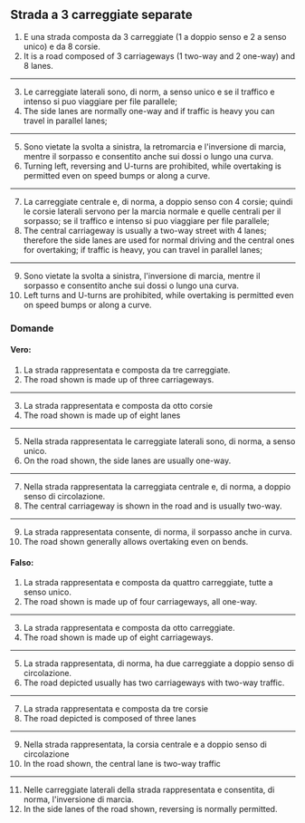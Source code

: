 ## Strada a 3 carreggiate separate

1. E una strada composta da 3 carreggiate (1 a doppio senso e 2 a senso unico) e da 8 corsie.
2. It is a road composed of 3 carriageways (1 two-way and 2 one-way) and 8 lanes.
---
3. Le carreggiate laterali sono, di norm, a senso unico e se il traffico e intenso si puo viaggiare per file parallele;
4. The side lanes are normally one-way and if traffic is heavy you can travel in parallel lanes;
---
5. Sono vietate la svolta a sinistra, la retromarcia e l'inversione di marcia, mentre il sorpasso e consentito anche sui dossi o lungo una curva.
6. Turning left, reversing and U-turns are prohibited, while overtaking is permitted even on speed bumps or along a curve.
---
7. La carreggiate centrale e, di norma, a doppio senso con 4 corsie; quindi le corsie laterali servono per la marcia normale e quelle centrali per il sorpasso; se il traffico e intenso si puo viaggiare per file parallele;
8. The central carriageway is usually a two-way street with 4 lanes; therefore the side lanes are used for normal driving and the central ones for overtaking; if traffic is heavy, you can travel in parallel lanes;
---
9. Sono vietate la svolta a sinistra, l'inversione di marcia, mentre il sorpasso e consentito anche sui dossi o lungo una curva.
10. Left turns and U-turns are prohibited, while overtaking is permitted even on speed bumps or along a curve.


### Domande

#### Vero:
1. La strada rappresentata e composta da tre carreggiate.
2. The road shown is made up of three carriageways.
---
3. La strada rappresentata e composta da otto corsie
4. The road shown is made up of eight lanes
---
5. Nella strada rappresentata le carreggiate laterali sono, di norma, a senso unico.
6. On the road shown, the side lanes are usually one-way.
---
7. Nella strada rappresentata la carreggiata centrale e, di norma, a doppio senso di circolazione.
8. The central carriageway is shown in the road and is usually two-way.
---
9. La strada rappresentata consente, di norma, il sorpasso anche in curva.
10. The road shown generally allows overtaking even on bends.


#### Falso:
1. La strada rappresentata e composta da quattro carreggiate, tutte a senso unico.
2. The road shown is made up of four carriageways, all one-way.
---
3. La strada rappresentata e composta da otto carreggiate.
4. The road shown is made up of eight carriageways.
---
5. La strada rappresentata, di norma, ha due carreggiate a doppio senso di circolazione.
6. The road depicted usually has two carriageways with two-way traffic.
---
7. La strada rappresentata e composta da tre corsie
8. The road depicted is composed of three lanes
---
9. Nella strada rappresentata, la corsia centrale e a doppio senso di circolazione
10. In the road shown, the central lane is two-way traffic
---
11. Nelle carreggiate laterali della strada rappresentata e consentita, di norma, l'inversione di marcia.
12. In the side lanes of the road shown, reversing is normally permitted.